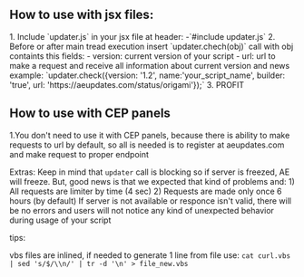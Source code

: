 <h2>How to use with jsx files:</h2>
1. Include `updater.js` in your jsx file at header:
 -`#include updater.js`
2. Before or after main tread execution insert `updater.chech(obj)` call with obj containts this fields:
    - version: current version of your script
    - url: url to make a request and receive all information about current version and news
example: `updater.check({version: '1.2', name:'your_script_name',  builder: 'true',  url: 'https://aeupdates.com/status/origami'});`
3. PROFIT

<h2>How to use with CEP panels</h2>
1.You don't need to use it with CEP panels, because there is ability to make requests to url by default, so all is needed
is to register at aeupdates.com and make request to proper endpoint

Extras:
    Keep in mind that `updater` call is blocking so if server is freezed, AE will freeze.
    But, good news is that we expected that kind of problems and:
    1) All requests are limiter by time (4 sec)
    2) Requests are made only once 6 hours (by default)
    If server is not available or responce isn't valid, there will be no errors and users will not notice any kind of
    unexpected behavior during usage of your script

tips:

vbs files are inlined, if needed to generate 1 line from file use: `cat curl.vbs | sed 's/$/\\n/' | tr -d '\n' > file_new.vbs`
